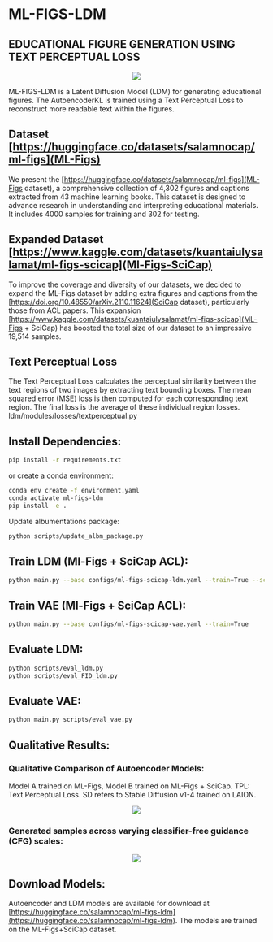 # ML-FIGS-LDM
## EDUCATIONAL FIGURE GENERATION USING TEXT PERCEPTUAL LOSS

<p align="center">
<img src=assets/diffusion_process.png />
</p>

ML-FIGS-LDM is a Latent Diffusion Model (LDM) for generating educational figures. The AutoencoderKL is trained using a Text Perceptual Loss to reconstruct more readable text within the figures.

## Dataset [https://huggingface.co/datasets/salamnocap/ml-figs](ML-Figs)
We present the [https://huggingface.co/datasets/salamnocap/ml-figs](ML-Figs dataset), a comprehensive collection of 4,302 figures and captions extracted from 43 machine learning books. This dataset is designed to advance research in understanding and interpreting educational materials. It includes 4000 samples for training and 302 for testing.

## Expanded Dataset [https://www.kaggle.com/datasets/kuantaiulysalamat/ml-figs-scicap](Ml-Figs-SciCap)
To improve the coverage and diversity of our datasets, we decided to expand the ML-Figs dataset by adding extra figures and captions from the [https://doi.org/10.48550/arXiv.2110.11624](SciCap dataset), particularly those from ACL papers. This expansion [https://www.kaggle.com/datasets/kuantaiulysalamat/ml-figs-scicap](ML-Figs + SciCap) has boosted the total size of our dataset to an impressive 19,514 samples.

## Text Perceptual Loss
The Text Perceptual Loss calculates the perceptual similarity between the text regions of two images by extracting text bounding boxes. The mean squared error (MSE) loss is then computed for each corresponding text region. The final loss is the average of these individual region losses.
ldm/modules/losses/textperceptual.py

## Install Dependencies:
```bash
pip install -r requirements.txt
```
or create a conda environment:
```bash
conda env create -f environment.yaml
conda activate ml-figs-ldm
pip install -e .
```

Update albumentations package:
```bash 
python scripts/update_albm_package.py
```

## Train LDM (Ml-Figs + SciCap ACL):
```bash
python main.py --base configs/ml-figs-scicap-ldm.yaml --train=True --scale_lr=False
```

## Train VAE (Ml-Figs + SciCap ACL):
```bash
python main.py --base configs/ml-figs-scicap-vae.yaml --train=True
```

## Evaluate LDM:
```bash
python scripts/eval_ldm.py
python scripts/eval_FID_ldm.py
```

## Evaluate VAE:
```bash
python main.py scripts/eval_vae.py
```

## Qualitative Results:

### Qualitative Comparison of Autoencoder Models:
Model A trained on ML-Figs, Model B trained on ML-Figs + SciCap. TPL: Text Perceptual Loss. SD refers to Stable Diffusion v1-4 trained on LAION.
<p align="center">
<img src=assets/autoencoder_results.png />
</p>

### Generated samples across varying classifier-free guidance (CFG) scales:
<p align="center">
<img src=assets/generated_samples.png />
</p>

## Download Models:
Autoencoder and LDM models are available for download at [https://huggingface.co/salamnocap/ml-figs-ldm](https://huggingface.co/salamnocap/ml-figs-ldm). The models are trained on the ML-Figs\+SciCap dataset.